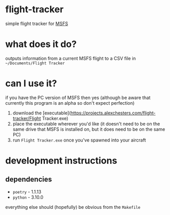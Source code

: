 # flight-tracker
simple flight tracker for [MSFS](https://www.flightsimulator.com/)

# what does it do?
outputs information from a current MSFS flight to a CSV file in `~/Documents/Flight Tracker`

# can I use it?
if you have the PC version of MSFS then yes (although be aware that currently this program is an alpha so don't expect perfection)

1. download the [executable](https://projects.alexchesters.com/flight-tracker/Flight Tracker.exe)
1. place the executable wherever you'd like (it doesn't need to be on the same drive that MSFS is installed on, but it does need to be on the same PC)
1. run `Flight Tracker.exe` once you've spawned into your aircraft

# development instructions

## dependencies
* `poetry` - 1.1.13
* `python` - 3.10.0

everything else should (hopefully) be obvious from the `Makefile`
